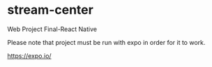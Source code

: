 # stream-center
Web Project Final-React Native 

Please note that project must be run with expo in order for it to work. 

https://expo.io/
